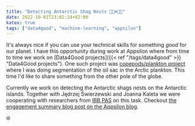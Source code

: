 ```yaml
---
title: "Detecting Antarctic Shag Nests 🐧🐻‍❄️🇦🇶"
date: 2022-10-01T23:02:24+02:00
katex: true
tags: ["data4good", "machine-learning", "appsilon"]
---
```


It's always nice if you can use your technical skills for something _good_ for our planet.
I have this opportunity during work at Appsilon where from time to time we work on [Data4Good projects]({{< ref "/tags/data4good" >}} "Data4Good projects").
One such project was [copepods/plankton project](posts/copepods-blogpost.md) where I was doing segmentation of the oil sac in the Arctic plankton.
This time I'd like to share something from the other pole of the globe.

Currently we work on detecting the Antarctic shags nests on the Antarctic islands.
Together with Jędrzej Świerzewski and Joanna Kaleta we were cooperating with researchers from [IBB PAS](https://ibb.edu.pl/en/laboratory/robert-bialik/) on this task.
Checkout [the engagement summary blog post on the Appsilon blog](https://appsilon.com/yolo-counting-nests-antarctic-birds/).

<!--more-->
🌐
